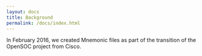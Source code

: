```yaml
---
layout: docs
title: Background
permalink: /docs/index.html
---
```


In February 2016, we created Mnemonic files as part of the transition of the OpenSOC project from Cisco. 
